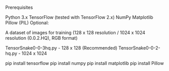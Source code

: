 Prerequisites

Python 3.x
TensorFlow (tested with TensorFlow 2.x)
NumPy
Matplotlib
Pillow (PIL)
Optional: 

A dataset of images for training (128 x 128 resolution / 1024 x 1024 resolution (0.0.2.HQ), RGB format)

TensorSnake0-0-3hq.py - 128 x 128 (Recommended)
TensorSnake0-0-2-hq.py - 1024 x 1024

pip install tensorflow
pip install numpy
pip install matplotlib
pip install Pillow
